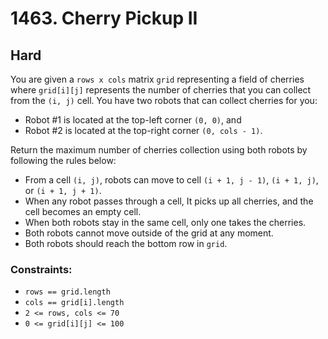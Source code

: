 # 1463. Cherry Pickup II

## Hard

You are given a `rows x cols` matrix `grid` representing a field of cherries where `grid[i][j]` represents the number of
cherries that you can collect from the `(i, j)` cell. You have two robots that can collect cherries for you:

- Robot #1 is located at the top-left corner `(0, 0)`, and
- Robot #2 is located at the top-right corner `(0, cols - 1)`.

Return the maximum number of cherries collection using both robots by following the rules below:

- From a cell `(i, j)`, robots can move to cell `(i + 1, j - 1)`, `(i + 1, j)`, or `(i + 1, j + 1)`.
- When any robot passes through a cell, It picks up all cherries, and the cell becomes an empty cell.
- When both robots stay in the same cell, only one takes the cherries.
- Both robots cannot move outside of the grid at any moment.
- Both robots should reach the bottom row in `grid`.

### Constraints:

- `rows == grid.length`
- `cols == grid[i].length`
- `2 <= rows, cols <= 70`
- `0 <= grid[i][j] <= 100`
